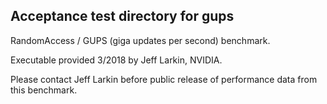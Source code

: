 
Acceptance test directory for gups
----------------------------------

RandomAccess / GUPS (giga updates per second) benchmark.

Executable provided 3/2018 by Jeff Larkin, NVIDIA.

Please contact Jeff Larkin before public release of performance
data from this benchmark.

